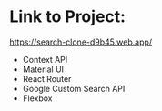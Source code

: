# Link to Project:

https://search-clone-d9b45.web.app/

- Context API
- Material UI
- React Router
- Google Custom Search API
- Flexbox
